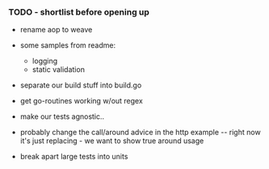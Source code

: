 ### TODO - shortlist before opening up

* rename aop to weave

* some samples from readme:
  - logging
  - static validation

* separate our build stuff into build.go

* get go-routines working w/out regex

* make our tests agnostic..

* probably change the call/around advice in the http example
  -- right now it's just replacing - we want to show true around usage

* break apart large tests into units
